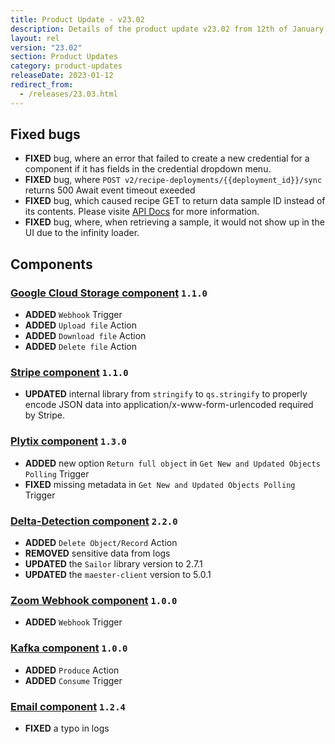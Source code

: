 ```yaml
---
title: Product Update - v23.02
description: Details of the product update v23.02 from 12th of January 2023.
layout: rel
version: "23.02"
section: Product Updates
category: product-updates
releaseDate: 2023-01-12
redirect_from:
  - /releases/23.03.html
---
```


## Fixed bugs

*   **FIXED** bug, where an error that failed to create a new credential for a component if it has fields in the credential dropdown menu.
*   **FIXED** bug, where `POST v2/recipe-deployments/{{deployment_id}}/sync` returns 500 Await event timeout exeeded
*   **FIXED** bug, which caused recipe GET to return data sample ID instead of its contents. Please visite [API Docs](({{site.data.tenant.apiDocsUri}}/v2#/recipes/patch_recipes__recipe_id)) for more information.
*   **FIXED** bug, where, when retrieving a sample, it would not show up in the UI due to the infinity loader.

## Components

### [Google Cloud Storage component](/components/google-cloud-storage/) `1.1.0`

*   **ADDED**  `Webhook` Trigger
*   **ADDED**  `Upload file` Action
*   **ADDED**  `Download file` Action
*   **ADDED**  `Delete file` Action

### [Stripe component](/components/stripe/) `1.1.0`

*   **UPDATED**  internal library from `stringify` to `qs.stringify` to properly encode JSON data into application/x-www-form-urlencoded required by Stripe.

### [Plytix component](/components/plytix/) `1.3.0`

*   **ADDED**  new option `Return full object` in `Get New and Updated Objects Polling` Trigger
*   **FIXED**  missing metadata in `Get New and Updated Objects Polling` Trigger

### [Delta-Detection component](/components/delta-detection/) `2.2.0`

*   **ADDED**  `Delete Object/Record` Action
*   **REMOVED**  sensitive data from logs
*   **UPDATED**  the `Sailor` library version to 2.7.1
*   **UPDATED**  the `maester-client` version to 5.0.1

### [Zoom Webhook component](/components/zoom-webhook/) `1.0.0`

*   **ADDED** `Webhook` Trigger

### [Kafka component](/components/kafka/) `1.0.0`

*   **ADDED** `Produce` Action
*   **ADDED** `Consume` Trigger

### [Email component](/components/email/) `1.2.4`

*   **FIXED** a typo in logs
